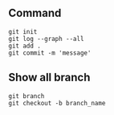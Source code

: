 ## Command
`git init`  
`git log --graph --all`  
`git add .`  
`git commit -m 'message'`  
## Show all branch
`git branch`  
`git checkout -b branch_name`